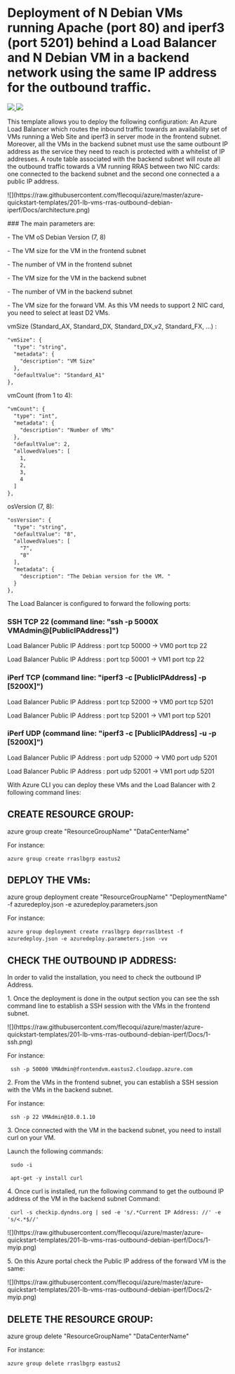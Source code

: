 # Deployment of N Debian VMs running Apache (port 80) and iperf3 (port 5201) behind a Load Balancer and N Debian VM in a backend network using the same IP address for the outbound traffic.

<a href="https://portal.azure.com/#create/Microsoft.Template/uri/https%3A%2F%2Fraw.githubusercontent.com%2Fflecoqui%2Fazure%2Fmaster%2Fazure-quickstart-templates%2F201-lb-vms-rras-outbound-debian-iperf%2Fazuredeploy.json" target="_blank">
    <img src="http://azuredeploy.net/deploybutton.png"/>
</a>
<a href="http://armviz.io/#/?load=https%3A%2F%2Fraw.githubusercontent.com%2Fflecoqui%2Fazure%2F%2Fmaster%2Fazure-quickstart-templates%2F201-lb-vms-rras-outbound-debian-iperf%2Fazuredeploy.json" target="_blank">
    <img src="http://armviz.io/visualizebutton.png"/>
</a>


This template allows you to deploy the following configuration:
An Azure Load Balancer which routes the inbound traffic towards an availability set of VMs running a Web Site and iperf3 in server mode in the frontend subnet.
Moreover, all the VMs in the backend subnet must use the same outbount IP address as the service they need to reach is protected with a whitelist of IP addresses.
A route table associated with the backend subnet will route all the outbound traffic towards a VM running RRAS between two NIC cards: one connected to the backend subnet and the second one connected a a public IP address.
</p>
![](https://raw.githubusercontent.com/flecoqui/azure/master/azure-quickstart-templates/201-lb-vms-rras-outbound-debian-iperf/Docs/architecture.png)
</p>
### The main parameters are:</p>
- The VM oS Debian Version (7, 8)</p>
- The VM size for the VM in the frontend subnet</p>
- The number of VM in the frontend subnet</p>
- The VM size for the VM in the backend subnet</p>
- The number of VM in the backend subnet</p>
- The VM size for the forward VM. As this VM needs to support 2 NIC card, you need to select at least D2 VMs.</p>


vmSize (Standard_AX, Standard_DX, Standard_DX_v2, Standard_FX, ...) : 

    "vmSize": {
      "type": "string",
      "metadata": {
        "description": "VM Size"
      },
      "defaultValue": "Standard_A1"
    },

vmCount (from 1 to 4): 

    "vmCount": {
      "type": "int",
      "metadata": {
        "description": "Number of VMs"
      },
      "defaultValue": 2,
      "allowedValues": [
        1,
        2,
        3,
        4
      ]
    },

osVersion (7, 8):

    "osVersion": {
      "type": "string",
      "defaultValue": "8",
      "allowedValues": [
        "7",
        "8"
      ],
      "metadata": {
        "description": "The Debian version for the VM. "
      }
    },

The Load Balancer is configured to forward the following ports:
### SSH TCP 22 (command line: "ssh -p 5000X VMAdmin@[PublicIPAddress]")
Load Balancer Public IP Address : port tcp 50000   ->   VM0 port tcp 22</p>
Load Balancer Public IP Address : port tcp 50001   ->   VM1 port tcp 22</p>

### iPerf TCP (command line: "iperf3 -c [PublicIPAddress] -p [5200X]")
Load Balancer Public IP Address : port tcp 52000   ->   VM0 port tcp 5201</p>
Load Balancer Public IP Address : port tcp 52001   ->   VM1 port tcp 5201</p>

### iPerf UDP (command line: "iperf3 -c [PublicIPAddress] -u -p [5200X]")
Load Balancer Public IP Address : port udp 52000   ->   VM0 port udp 5201</p>
Load Balancer Public IP Address : port udp 52001   ->   VM1 port udp 5201</p>

With Azure CLI you can deploy these VMs and the Load Balancer with 2 following command lines:

## CREATE RESOURCE GROUP:
azure group create "ResourceGroupName" "DataCenterName"

For instance:

    azure group create rraslbgrp eastus2

## DEPLOY THE VMs:
azure group deployment create "ResourceGroupName" "DeploymentName"  -f azuredeploy.json -e azuredeploy.parameters.json

For instance:

    azure group deployment create rraslbgrp deprraslbtest -f azuredeploy.json -e azuredeploy.parameters.json -vv


## CHECK THE OUTBOUND IP ADDRESS:

In order to valid the installation, you need to check the outbound IP Address.
</p>
1. Once the deployment is done in the output section you can see the ssh command line to establish a SSH session with the VMs in the frontend subnet.  
</p>
![](https://raw.githubusercontent.com/flecoqui/azure/master/azure-quickstart-templates/201-lb-vms-rras-outbound-debian-iperf/Docs/1-ssh.png)
</p>
For instance: </p>

	 ssh -p 50000 VMAdmin@frontendvm.eastus2.cloudapp.azure.com
</p>
2. From the VMs in the frontend subnet, you can establish a SSH session with the VMs in the backend subnet.
</p>
For instance: </p>

	 ssh -p 22 VMAdmin@10.0.1.10
</p>
3. Once connected with the VM in the backend subnet, you need to install curl on your VM.</p>
Launch the following commands: </p>
</p>

	 sudo -i
</p>

	 apt-get -y install curl
</p>
4. Once curl is installed, run the following command to get the outbound IP address of the VM in the backend subnet
Command:</p>

	 curl -s checkip.dyndns.org | sed -e 's/.*Current IP Address: //' -e 's/<.*$//'
</p>
![](https://raw.githubusercontent.com/flecoqui/azure/master/azure-quickstart-templates/201-lb-vms-rras-outbound-debian-iperf/Docs/1-myip.png)
</p>
5. On this Azure portal check the Public IP address of the forward VM is the same:
</p>
![](https://raw.githubusercontent.com/flecoqui/azure/master/azure-quickstart-templates/201-lb-vms-rras-outbound-debian-iperf/Docs/2-myip.png)
</p>


## DELETE THE RESOURCE GROUP:
azure group delete "ResourceGroupName" "DataCenterName"

For instance:

    azure group delete rraslbgrp eastus2
